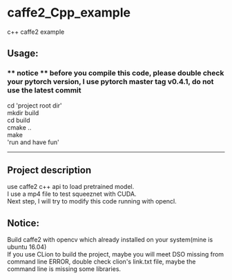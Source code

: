 # caffe2_Cpp_example  
c++ caffe2 example  
## **Usage:**  
### ** notice **  before you compile this code, please double check your pytorch version, I use pytorch master tag v0.4.1, do not use the latest commit  

cd 'project root dir'  
mkdir build  
cd build  
cmake ..  
make  
'run and have fun'  
*******************************************  
  
## **Project description**  
use caffe2 c++ api to load pretrained model.   
I use a mp4 file to test squeeznet with CUDA.  
Next step, I will try to modify this code running with opencl.    
  
## Notice:   
Build caffe2 with opencv which already installed on your system(mine is ubuntu 16.04)  
If you use CLion to build the project, maybe you will meet DSO missing from command line ERROR, double check clion's link.txt file, maybe the command line is missing some libraries.
